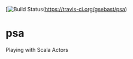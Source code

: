 [![Build Status](https://travis-ci.org/gsebast/psa.svg?branch=master)(https://travis-ci.org/gsebast/psa)

# psa
Playing with Scala Actors
